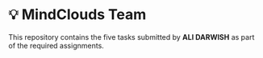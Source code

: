 # 💡 MindClouds Team 

This repository contains the five tasks submitted by **ALI DARWISH** as part of the required assignments.

